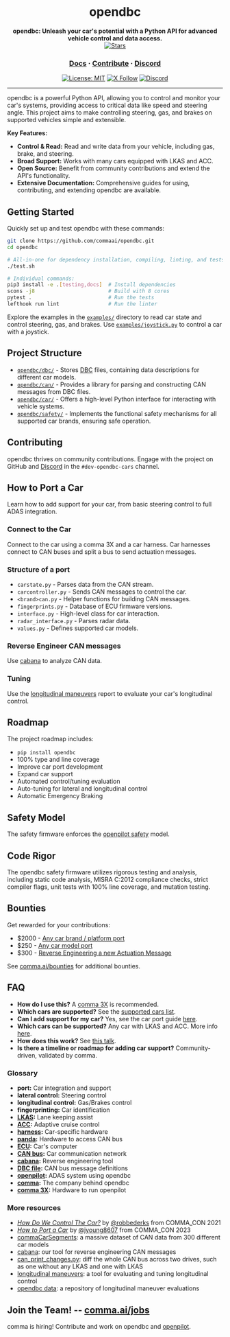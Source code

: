 <div align="center">

<h1>opendbc</h1>
<p>
  <b>opendbc: Unleash your car's potential with a Python API for advanced vehicle control and data access.</b>
  <br>
  <a href="https://github.com/commaai/opendbc"> <img src="https://img.shields.io/github/stars/commaai/opendbc?style=social" alt="Stars"> </a>
</p>

<h3>
  <a href="https://docs.comma.ai">Docs</a>
  <span> · </span>
  <a href="https://github.com/commaai/openpilot/blob/master/docs/CONTRIBUTING.md">Contribute</a>
  <span> · </span>
  <a href="https://discord.comma.ai">Discord</a>
</h3>

[![License: MIT](https://img.shields.io/badge/License-MIT-yellow.svg)](LICENSE)
[![X Follow](https://img.shields.io/twitter/follow/comma_ai)](https://x.com/comma_ai)
[![Discord](https://img.shields.io/discord/469524606043160576)](https://discord.comma.ai)

</div>

---

opendbc is a powerful Python API, allowing you to control and monitor your car's systems, providing access to critical data like speed and steering angle. This project aims to make controlling steering, gas, and brakes on supported vehicles simple and extensible.

**Key Features:**

*   **Control & Read:** Read and write data from your vehicle, including gas, brake, and steering.
*   **Broad Support:** Works with many cars equipped with LKAS and ACC.
*   **Open Source:** Benefit from community contributions and extend the API's functionality.
*   **Extensive Documentation:** Comprehensive guides for using, contributing, and extending opendbc are available.

## Getting Started

Quickly set up and test opendbc with these commands:

```bash
git clone https://github.com/commaai/opendbc.git
cd opendbc

# All-in-one for dependency installation, compiling, linting, and tests:
./test.sh

# Individual commands:
pip3 install -e .[testing,docs]  # Install dependencies
scons -j8                        # Build with 8 cores
pytest .                         # Run the tests
lefthook run lint                # Run the linter
```

Explore the examples in the [`examples/`](examples/) directory to read car state and control steering, gas, and brakes. Use [`examples/joystick.py`](examples/joystick.py) to control a car with a joystick.

## Project Structure

*   [`opendbc/dbc/`](opendbc/dbc/) - Stores [DBC](https://en.wikipedia.org/wiki/CAN_bus#DBC) files, containing data descriptions for different car models.
*   [`opendbc/can/`](opendbc/can/) - Provides a library for parsing and constructing CAN messages from DBC files.
*   [`opendbc/car/`](opendbc/car/) -  Offers a high-level Python interface for interacting with vehicle systems.
*   [`opendbc/safety/`](opendbc/safety/) -  Implements the functional safety mechanisms for all supported car brands, ensuring safe operation.

## Contributing

opendbc thrives on community contributions.  Engage with the project on GitHub and [Discord](https://discord.comma.ai) in the `#dev-opendbc-cars` channel.

## How to Port a Car

Learn how to add support for your car, from basic steering control to full ADAS integration.

### Connect to the Car

Connect to the car using a comma 3X and a car harness. Car harnesses connect to CAN buses and split a bus to send actuation messages.

### Structure of a port

*   `carstate.py` - Parses data from the CAN stream.
*   `carcontroller.py` - Sends CAN messages to control the car.
*   `<brand>can.py` - Helper functions for building CAN messages.
*   `fingerprints.py` - Database of ECU firmware versions.
*   `interface.py` - High-level class for car interaction.
*   `radar_interface.py` - Parses radar data.
*   `values.py` - Defines supported car models.

### Reverse Engineer CAN messages

Use [cabana](https://github.com/commaai/openpilot/tree/master/tools/cabana) to analyze CAN data.

### Tuning

Use the [longitudinal maneuvers](https://github.com/commaai/openpilot/tree/master/tools/longitudinal_maneuvers) report to evaluate your car's longitudinal control.

## Roadmap

The project roadmap includes:

*   `pip install opendbc`
*   100% type and line coverage
*   Improve car port development
*   Expand car support
*   Automated control/tuning evaluation
*   Auto-tuning for lateral and longitudinal control
*   Automatic Emergency Braking

## Safety Model

The safety firmware enforces the [openpilot safety](https://github.com/commaai/openpilot/blob/master/docs/SAFETY.md) model.

## Code Rigor

The opendbc safety firmware utilizes rigorous testing and analysis, including static code analysis, MISRA C:2012 compliance checks, strict compiler flags, unit tests with 100% line coverage, and mutation testing.

## Bounties

Get rewarded for your contributions:

*   $2000 - [Any car brand / platform port](https://github.com/orgs/commaai/projects/26/views/1?pane=issue&itemId=47913774)
*   $250 - [Any car model port](https://github.com/orgs/commaai/projects/26/views/1?pane=issue&itemId=47913790)
*   $300 - [Reverse Engineering a new Actuation Message](https://github.com/orgs/commaai/projects/26/views/1?pane=issue&itemId=73445563)

See [comma.ai/bounties](comma.ai/bounties) for additional bounties.

## FAQ

*   **How do I use this?** A [comma 3X](https://comma.ai/shop/comma-3x) is recommended.
*   **Which cars are supported?**  See the [supported cars list](docs/CARS.md).
*   **Can I add support for my car?** Yes, see the car port guide [here](https://github.com/commaai/opendbc/blob/docs/README.md#how-to-port-a-car).
*   **Which cars can be supported?** Any car with LKAS and ACC. More info [here](https://github.com/commaai/openpilot/blob/master/docs/CARS.md#dont-see-your-car-here).
*   **How does this work?** See [this talk](https://www.youtube.com/watch?v=FL8CxUSfipM).
*   **Is there a timeline or roadmap for adding car support?** Community-driven, validated by comma.

### Glossary

*   **port:** Car integration and support
*   **lateral control:** Steering control
*   **longitudinal control:** Gas/Brakes control
*   **fingerprinting:** Car identification
*   **[LKAS](https://en.wikipedia.org/wiki/Lane_departure_warning_system):** Lane keeping assist
*   **[ACC](https://en.wikipedia.org/wiki/Adaptive_cruise_control):** Adaptive cruise control
*   **[harness](https://comma.ai/shop/car-harness):** Car-specific hardware
*   **[panda](https://github.com/commaai/panda):** Hardware to access CAN bus
*   **[ECU](https://en.wikipedia.org/wiki/Electronic_control_unit):** Car's computer
*   **[CAN bus](https://en.wikipedia.org/wiki/CAN_bus):** Car communication network
*   **[cabana](https://github.com/commaai/openpilot/tree/master/tools/cabana#readme):** Reverse engineering tool
*   **[DBC file](https://en.wikipedia.org/wiki/CAN_bus#DBC):** CAN bus message definitions
*   **[openpilot](https://github.com/commaai/openpilot):** ADAS system using opendbc
*   **[comma](https://github.com/commaai):** The company behind opendbc
*   **[comma 3X](https://comma.ai/shop/comma-3x):** Hardware to run openpilot

### More resources

*   [*How Do We Control The Car?*](https://www.youtube.com/watch?v=nNU6ipme878&pp=ygUoY29tbWEgY29uIDIwMjEgaG93IGRvIHdlIGNvbnRyb2wgdGhlIGNhcg%3D%3D) by [@robbederks](https://github.com/robbederks) from COMMA_CON 2021
*   [*How to Port a Car*](https://www.youtube.com/watch?v=XxPS5TpTUnI&t=142s&pp=ygUPamFzb24gY29tbWEgY29u) by [@jyoung8607](https://github.com/jyoung8607) from COMMA_CON 2023
*   [commaCarSegments](https://huggingface.co/datasets/commaai/commaCarSegments): a massive dataset of CAN data from 300 different car models
*   [cabana](https://github.com/commaai/openpilot/tree/master/tools/cabana#readme): our tool for reverse engineering CAN messages
*   [can_print_changes.py](https://github.com/commaai/openpilot/blob/master/selfdrive/debug/can_print_changes.py): diff the whole CAN bus across two drives, such as one without any LKAS and one with LKAS
*   [longitudinal maneuvers](https://github.com/commaai/openpilot/tree/master/tools/longitudinal_maneuvers): a tool for evaluating and tuning longitudinal control
*   [opendbc data](https://commaai.github.io/opendbc-data/): a repository of longitudinal maneuver evaluations

## Join the Team! -- [comma.ai/jobs](https://comma.ai/jobs)

comma is hiring! Contribute and work on opendbc and [openpilot](https://github.com/commaai/openpilot).